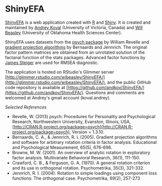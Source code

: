ShinyEFA
========

[ShinyEFA](http://glimmer.rstudio.com/wibeasley/ShinyEFA/) is a web application created with [R](http://cran.rstudio.com/) and [Shiny](http://www.rstudio.com/shiny/). It is created and maintained by [Andrey Koval](http://www.statcanvas.net) (University of Victoria, Canada) and [Will Beasley](http://www.linkedin.com/profile/view?id=48089881&trk=nav_responsive_tab_profile) (University of Oklahoma Health Sciences Center). 

ShinyEFA uses datasets from the [psych package](http://cran.r-project.org/web/packages/psych/psych.pdf) by William Revelle and [gradient projection algorithms](http://www.stat.ucla.edu/research/gpa/) by Bernaards and Jennrich. The original factor pattern matrices are obtained from an unrotated solution of the factanal function of the stats packages. Advanced factor functions by [James Steiger](www.statpower.net) are used for RMSEA diagnostic. 

The application is hosted on RStudio's Glimmer server [http://glimmer.rstudio.com/wibeasley/ShinyEFA/](http://glimmer.rstudio.com/wibeasley/ShinyEFA/), and the public GitHub code repository is available at [https://github.com/andkov/ShinyEFA/](https://github.com/andkov/ShinyEFA/).  Questions and comments are welcomed at Andrey's gmail account (koval.andrey).

*Selected References*
 * Revelle, W. (2013) psych: Procedures for Personality and Psychological Research, Northwestern University, Evanston, Illinois, USA, [http://CRAN.R-project.org/package=psych](http://CRAN.R-project.org/package=psych), Version = 1.3.10.
 * Bernaards, C. A., & Jennrich, R. I. (2005). Gradient projection algorithms and software for arbitrary rotation criteria in factor analysis. Educational and Psychological Measurement, 65(5), 676-696.
 * Browne, M. W. (2001). An overview of analytic rotation in exploratory factor analysis. Multivariate Behavioral Research, 36(1), 111-150.
 * Crawford, C. B., & Ferguson, G. A. (1970). A general rotation criterion and its use in orthogonal rotation. Psychometrika, 35(3), 321-332. 
 * Jennrich, R. I. (2004). Rotation to simple loadings using component loss functions: The orthogonal case. Psychometrika, 69(2), 257-273
